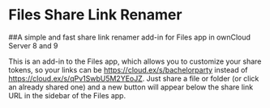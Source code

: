 # Files Share Link Renamer
##A simple and fast share link renamer add-in for Files app in ownCloud Server 8 and 9 


This is an add-in to the Files app, which allows you to customize your share tokens, so your links can be https://cloud.ex/s/bachelorparty instead of https://cloud.ex/s/qPv1SwbU5M2YEoJZ. Just share a file or folder (or click an already shared one) and a new button will appear below the share link URL in the sidebar of the Files app.

